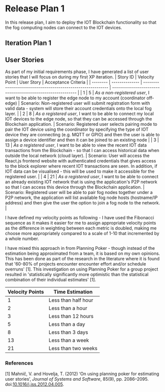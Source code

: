 # Release Plan 1

In this release plan, I aim to deploy the IOT Blockchain functionality so that the fog computing nodes can connect to the IOT devices.

## Iteration Plan 1

## User Stories

As part of my initial requirements phase, I have generated a list of user stories that I will focus on during my first XP iteration.
| Story ID | Velocity Point | User Story                                                   | Acceptance Criteria                                          |
| -------- | -------------- | ------------------------------------------------------------ | ------------------------------------------------------------ |
| 1        | 5              | *As a non-registered user*, I want to be able to register the edge node to my account (coordinator off-edge) | Scenario: Non-registered user will submit registration form with valid data - system will store their account credentials onto the local fog layer. |
| 2        | 8              | *As a registered user*, I want to be able to connect my local IOT devices to the edge node, so that they can be accessed through the Blockchain application. | Scenario: Registered user selects pairing mode to pair the IOT device using the coordinator by specifying the type of IOT device they are connecting (e.g. MQTT or GPIO) and then the user is able to assign a device identifier and then it can be joined to an existing node |
| 3        | 13             | *As a registered user*, I want to be able to view the recent IOT data transactions from the Blockchain - so that I can access historical data when outside the local network (cloud layer). | Scenario: User will access the React.js frontend website with authenticated credentials that gives access to the block explorer where recent IOT transactions are seen. In addition, if IOT data can be visualised - this will be used to make it accessible for the registered user. |
| 4        | 21             | *As a registered user*, I want to be able to connect an already existing IOT network that is using the application's P2P network so that I can access this device through the Blockchain application. | Scenario: Registered user will be able to pair fog nodes together under a P2P network, the application will list available fog node hosts (hostname/IP address) and then give the user the option to join a fog node to the network. |

I have defined my velocity points as following - I have used the Fibonacci sequence as it makes it easier for me to assign appropriate velocity points as the difference in weighting between each metric is doubled, making me choose more appropriately compared to a scale of 1-10 that incremented by a whole number.

I have mixed this approach in from Planning Poker - though instead of the estimation being approximated from a team, it is based on my own opinions. This has been done as part of the research in the literature where it is found that '60-80% of projects encounter encounter effort and/or schedule overruns' [1]. This investigation on using Planning Poker for a group project resulted in 'statistically significantly more optimistic than the statistical combination of their individual estimates' [1].

| Velocity Points | Time Estimation     |
| --------------- | ------------------- |
| 1               | Less than half hour |
| 2               | Less than a hour    |
| 3               | Less than 12 hours  |
| 5               | Less than a day     |
| 8               | Less than 3 days    |
| 13              | Less than a week    |
| 21              | Less than two weeks |

### References

[1] Mahnič, V. and Hovelja, T. (2012) ‘On using planning poker for estimating user stories’, *Journal of Systems and Software*, 85(9), pp. 2086–2095. doi:[10.1016/j.jss.2012.04.005](https://doi.org/10.1016/j.jss.2012.04.005).
